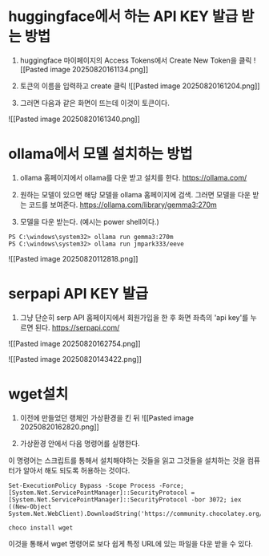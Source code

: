 # huggingface에서 하는 API KEY 발급 받는 방법

1. huggingface 마이페이지의 Access Tokens에서 Create New Token을 클릭
![[Pasted image 20250820161134.png]]

2. 토큰의 이름을 입력하고 create 클릭
![[Pasted image 20250820161204.png]]

3. 그러면 다음과 같은 화면이 뜨는데 이것이 토큰이다.

![[Pasted image 20250820161340.png]]







# ollama에서 모델 설치하는 방법

1. ollama 홈페이지에서 ollama를 다운 받고 설치를 한다.
https://ollama.com/

2. 원하는 모델이 있으면 해당 모델을 ollama 홈페이지에 검색. 그러면 모델을 다운 받는 코드를 보여준다.
https://ollama.com/library/gemma3:270m

3. 모델을 다운 받는다. (예시는 power shell이다.)
```
PS C:\windows\system32> ollama run gemma3:270m
PS C:\windows\system32> ollama run jmpark333/eeve
```

![[Pasted image 20250820112818.png]]



# serpapi API KEY 발급

1. 그냥 단순히 serp API 홈페이지에서 회원가입을 한 후 화면 좌측의 'api key'를 누르면 된다.
https://serpapi.com/

![[Pasted image 20250820162754.png]]

![[Pasted image 20250820143422.png]]


# wget설치

1. 이전에 만들었던 랭체인 가상환경을 킨 뒤 
![[Pasted image 20250820162820.png]]

2. 가상환경 안에서 다음 명령어를 실행한다. 

이 명령어는 스크립트를 통해서 설치해야하는 것들을 읽고 그것들을 설치하는 것을 컴퓨터가 알아서 해도 되도록 허용하는 것이다.
```
Set-ExecutionPolicy Bypass -Scope Process -Force; [System.Net.ServicePointManager]::SecurityProtocol = [System.Net.ServicePointManager]::SecurityProtocol -bor 3072; iex ((New-Object System.Net.WebClient).DownloadString('https://community.chocolatey.org/install.ps1'))
```

```
choco install wget
```

이것을 통해서 wget 명령어로 보다 쉽게 특정 URL에 있는 파일을 다운 받을 수 있다.
